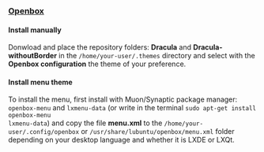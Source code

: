 ### [Openbox](http://openbox.org/wiki/Main_Page)

#### Install manually

Donwload and place the repository folders: **Dracula** and **Dracula-withoutBorder** in the <code>/home/your-user/.themes</code> directory and select with the **Openbox configuration** the theme of your preference.

#### Install menu theme

To install the menu, first install with Muon/Synaptic package manager: <code>openbox-menu</code> and <code>lxmenu-data</code> (or write in the terminal <code>sudo apt-get install openbox-menu lxmenu-data</code>) and copy the file **menu.xml** to the <code>/home/your-user/.config/openbox</code> or <code>/usr/share/lubuntu/openbox/menu.xml</code> folder depending on your desktop language and whether it is LXDE or LXQt.

